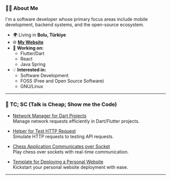 ### 👨‍💻 About Me

I'm a software developer whose primary focus areas include mobile development, backend systems, and the open-source ecosystem.

- 🌍 Living in **Bolu, Türkiye**
- 🌐 [**My Website**][personal_website]  
- 🔨 **Working on:**  
  - Flutter/Dart  
  - React  
  - Java Spring  
- 💡 **Interested in:**  
  - Software Development  
  - FOSS (Free and Open Source Software)  
  - GNU/Linux  

---

### 🚀 TC; SC (Talk is Cheap; Show me the Code)

- [Network Manager for Dart Projects][repo_flutter_network_manager]  
  Manage network requests efficiently in Dart/Flutter projects.  

- [Helper for Test HTTP Request][repo_http_test_server]  
  Simulate HTTP requests to testing API requests.  

- [Chess Application Communicates over Socket][repo_flutter_chess_app]  
  Play chess over sockets with real-time communication.  

- [Template for Deploying a Personal Website][repo_personal_website]  
  Kickstart your personal website deployment with ease.

---

[personal_website]: https://femrek.me
[repo_flutter_network_manager]: https://github.com/femrek/flutter_network_manager
[repo_http_test_server]: https://github.com/femrek/http_test_server
[repo_flutter_chess_app]: https://github.com/femrek/flutter_chess_app
[repo_personal_website]: https://github.com/femrek/personal_website

